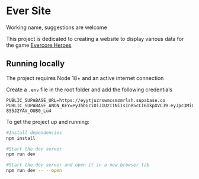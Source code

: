# Ever Site
Working name, suggestions are welcome

This project is dedicated to creating a website to display various data for the game [Evercore Heroes](https://evercoreheroes.com/)

## Running locally
The project requires Node 18+ and an active internet connection

Create a `.env` file in the root folder and add the following credentials

```
PUBLIC_SUPABASE_URL=https://eyytjuzrswmcsmzmrlsh.supabase.co
PUBLIC_SUPABASE_ANON_KEY=eyJhbGciOiJIUzI1NiIsInR5cCI6IkpXVCJ9.eyJpc3MiOiJzdXBhYmFzZSIsInJlZiI6ImV5eXRqdXpyc3dtY3Ntem1ybHNoIiwicm9sZSI6ImFub24iLCJpYXQiOjE2NzEzODc0NTMsImV4cCI6MTk4Njk2MzQ1M30.bXXqWnczsxG42A2YqY182XQvz-855J2YAV_OUB0_Lu4
```
To get the project up and running:

```bash
#Install dependencies
npm install

#Start the dev server
npm run dev

#Start the dev server and open it in a new browser tab
npm run dev -- --open
```
